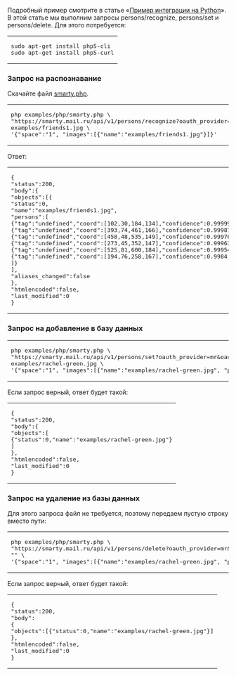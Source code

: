Подробный пример смотрите в статье «[Пример интеграции на Python](feedback:11789)». В этой статье мы выполним запросы persons/recognize, persons/set и persons/delete. Для этого потребуется:

<table><tbody><tr><td><pre class="language-shell">sudo apt-get install php5-cli
sudo apt-get install php5-curl</pre></td></tr></tbody></table>

### Запрос на распознавание

Скачайте файл [smarty.php](https://cloud.mail.ru/public/HqA7/ck6NPjotF).

<table><tbody><tr><td><pre class="language-shell">php examples/php/smarty.php \
"https://smarty.mail.ru/api/v1/persons/recognize?oauth_provider=mr&amp;oauth_token="e50b000614a371ce99c01a80a4558d8ed93b313737363830" \
examples/friends1.jpg \
'{"space":"1", "images":[{"name":"examples/friends1.jpg"}]}'</pre></td></tr></tbody></table>

Ответ:

<table><tbody><tr><td><pre class="language-shell">{
"status":200,
"body":{
"objects":[{
"status":0,
"name":"examples/friends1.jpg",
"persons":[
{"tag":"undefined","coord":[102,30,184,134],"confidence":0.99999,"awesomeness":0.5025},
{"tag":"undefined","coord":[393,74,461,166],"confidence":0.99987,"awesomeness":0.548},
{"tag":"undefined","coord":[458,48,535,149],"confidence":0.99976,"awesomeness":0.4766},
{"tag":"undefined","coord":[273,45,352,147],"confidence":0.99963,"awesomeness":0.504},
{"tag":"undefined","coord":[525,81,600,184],"confidence":0.99954,"awesomeness":0.4849},
{"tag":"undefined","coord":[194,76,258,167],"confidence":0.9984,"awesomeness":0.5725}
]}
],
"aliases_changed":false
},
"htmlencoded":false,
"last_modified":0
}</pre></td></tr></tbody></table>

### Запрос на добавление в базу данных

<table><tbody><tr><td><pre class="language-shell">php examples/php/smarty.php \
"https://smarty.mail.ru/api/v1/persons/set?oauth_provider=mr&amp;oauth_token="e50b000614a371ce99c01a80a4558d8ed93b313737363830" \
examples/rachel-green.jpg \
'{"space":"1", "images":[{"name":"examples/rachel-green.jpg", "person_id":1}]}'</pre></td></tr></tbody></table>

Если запрос верный, ответ будет такой:

<table><tbody><tr><td><pre class="language-shell">{
"status":200,
"body":{
"objects":[
{"status":0,"name":"examples/rachel-green.jpg"}
]
},
"htmlencoded":false,
"last_modified":0
}</pre></td></tr></tbody></table>

### Запрос на удаление из базы данных

Для этого запроса файл не требуется, поэтому передаем пустую строку вместо пути:

<table><tbody><tr><td><pre class="language-shell">php examples/php/smarty.php \
"https://smarty.mail.ru/api/v1/persons/delete?oauth_provider=mr&amp;oauth_token="e50b000614a371ce99c01a80a4558d8ed93b313737363830" \
"" \
'{"space":"1", "images":[{"name":"examples/rachel-green.jpg", "person_id":1}]}'</pre></td></tr></tbody></table>

Если запрос верный, ответ будет такой:

<table><tbody><tr><td><pre class="language-shell">{
"status":200,
"body":
{
"objects":[{"status":0,"name":"examples/rachel-green.jpg"}]
},
"htmlencoded":false,
"last_modified":0
}</pre></td></tr></tbody></table>